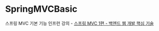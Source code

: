 # SpringMVCBasic
스프링 MVC 기본 기능
인프런 강의 - <a href="https://www.inflearn.com/course/%EC%8A%A4%ED%94%84%EB%A7%81-mvc-1/dashboard">스프링 MVC 1편 - 백엔드 웹 개발 핵심 기술</a>
